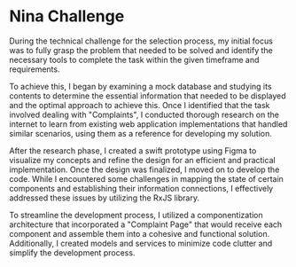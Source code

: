 # Nina Challenge

During the technical challenge for the selection process, my initial focus was to fully grasp the problem that needed to be solved and identify the necessary tools to complete the task within the given timeframe and requirements.

To achieve this, I began by examining a mock database and studying its contents to determine the essential information that needed to be displayed and the optimal approach to achieve this. Once I identified that the task involved dealing with "Complaints", I conducted thorough research on the internet to learn from existing web application implementations that handled similar scenarios, using them as a reference for developing my solution.

After the research phase, I created a swift prototype using Figma to visualize my concepts and refine the design for an efficient and practical implementation. Once the design was finalized, I moved on to develop the code. While I encountered some challenges in mapping the state of certain components and establishing their information connections, I effectively addressed these issues by utilizing the RxJS library.

To streamline the development process, I utilized a componentization architecture that incorporated a "Complaint Page" that would receive each component and assemble them into a cohesive and functional solution. Additionally, I created models and services to minimize code clutter and simplify the development process.


